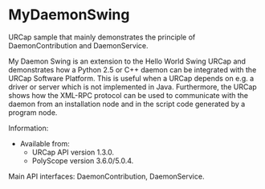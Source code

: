 # MyDaemonSwing
URCap sample that mainly demonstrates the principle of DaemonContribution and DaemonService.

My Daemon Swing is an extension to the Hello World Swing URCap and demonstrates how a Python 2.5 or C++ daemon can be integrated with the URCap Software Platform. This is useful when a URCap depends on e.g. a driver or server which is not implemented in  Java. Furthermore, the URCap shows how the XML-RPC protocol can be used to communicate with the daemon from an installation node and in the script code generated by a program node.

Information:
* Available from:
  * URCap API version 1.3.0.
  * PolyScope version 3.6.0/5.0.4.
 
 Main API interfaces: DaemonContribution, DaemonService.
